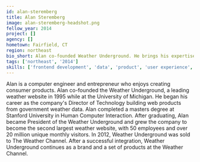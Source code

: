 ```yaml
---
id: alan-steremberg
title: Alan Steremberg
image: alan-steremberg-headshot.png
fellow_year: 2014
project: []
agency: []
hometown: Fairfield, CT
region: northeast
bio_short: Alan co-founded Weather Underground. He brings his expertise in CS, weather and consumer product development to the NOAA as a PIF.
tags: ['northeast', '2014']
skills: ['frontend development', 'data', 'product', 'user experience', 'business development', 'backend development']
---
```


Alan is a computer engineer and entrepreneur who enjoys creating consumer products. Alan co-founded the Weather Underground, a leading weather website in 1995 while at the University of Michigan. He began his career as the company's Director of Technology building web products from government weather data. Alan completed a masters degree at Stanford University in Human Computer Interaction. After graduating, Alan became President of the Weather Underground and grew the company to become the second largest weather website, with 50 employees and over 20 million unique monthly visitors. In 2012, Weather Underground was sold to The Weather Channel. After a successful integration, Weather Underground continues as a brand and a set of products at the Weather Channel.
